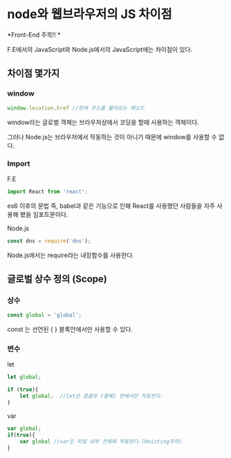 # node와 웹브라우저의 JS 차이점

\*Front-End 주목!! \*

F.E에서의 JavaScript와 Node.js에서의 JavaScript에는 차이점이 있다. 

## 차이점 몇가지

### window

```javascript
window.location.href //현재 주소를 불러오는 매소드
```

window라는 글로벌 객체는 브라우저상에서 코딩을 할때 사용하는 객체이다. 

그러나 Node.js는 브라우저에서 작동하는 것이 아니기 때문에 window를 사용할 수 없다.

### Import

F.E

```javascript
import React from 'react';
```

es6 이후의 문법 즉, babel과 같은 기능으로 인해 React를 사용했던 사람들을 자주 사용해 봤을 임포트문이다. 

Node.js

```javascript
const dns = require('dns');
```

Node.js에서는 require라는 내장함수를 사용한다.



## 글로벌 상수 정의 \(Scope\)

### 상수

```javascript
const global = 'global';  
```

const 는 선언된 { } 블록안에서만 사용할 수 있다.

### 변수

let

```javascript
let global;

if (true){
    let global;  //let은 증괄호 (블록) 안에서만 작동한다.
}
```

var

```javascript
var global;
if(true){
    var global //var은 파일 내부 전체에 작동한다.(Hoisting주의)
}
```

